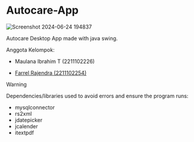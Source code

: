 # Autocare-App
![Screenshot 2024-06-24 194837](https://github.com/Azixe/Autocare-App/assets/121442635/8c260db4-2dca-4fb6-afe6-2bea07ce8b3a)

Autocare Desktop App made with java swing.


Anggota Kelompok:

- Maulana Ibrahim T (2211102226)

- [Farrel Rajendra (2211102254)](https://github.com/Lebibir)

> [!WARNING]
> Dependencies/libraries used to avoid errors and ensure the program runs:
> - mysqlconnector
> - rs2xml
> - jdatepicker
> - jcalender
> - itextpdf
